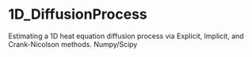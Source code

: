 # 1D_DiffusionProcess
Estimating a 1D heat equation diffusion process via Explicit, Implicit, and Crank-Nicolson methods.  Numpy/Scipy
